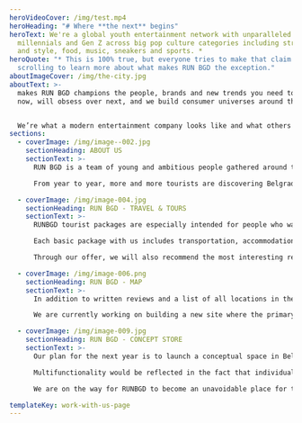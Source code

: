 ```yaml
---
heroVideoCover: /img/test.mp4
heroHeading: "# Where **the next** begins"
heroText: We're a global youth entertainment network with unparalleled reach to
  millennials and Gen Z across big pop culture categories including streetwear
  and style, food, music, sneakers and sports. *
heroQuote: "* This is 100% true, but everyone tries to make that claim... keep
  scrolling to learn more about what makes RUN BGD the exception."
aboutImageCover: /img/the-city.jpg
aboutText: >-
  makes RUN BGD champions the people, brands and new trends you need to know
  now, will obsess over next, and we build consumer universes around them.


  We’re what a modern entertainment company looks like and what others have followed since 2002.
sections:
  - coverImage: /img/image--002.jpg
    sectionHeading: ABOUT US
    sectionText: >-
      RUN BGD is a team of young and ambitious people gathered around the idea of ​​presenting Belgrade as a tourist destination in a slightly different light. Unlike agencies and other organizations, we want to bring Belgrade closer to the young people of Europe and show them the urban spirit of the city through the night life with quality day and night entertainment in our organization, selected lesser known cultural and artistic events, restaurants, local cuisine, "street food ”, cafes, clubs, shops, etc. Experience Belgrade with the experience of Belgraders - #RUNBGD

      From year to year, more and more tourists are discovering Belgrade, which is slowly returning to the map of the most interesting cities in Europe. Despite that, there are few online platforms that can offer foreigners in English the entire offer in one place, and that is exactly our main goal.  The potential and talent we possess in the worlds of music, art, design and creativity are the main trump cards that we can present to the world together. That is why we invite various local companies, artists and brands to start Belgrade even stronger!

  - coverImage: /img/image-004.jpg
    sectionHeading: RUN BGD - TRAVEL & TOURS
    sectionText: >-
      RUNBGD tourist packages are especially intended for people who want to get to know the destination in a different way, more intimately, in pairs or with friends, where with a local guide and RUNBGD Belgraders will have the opportunity to experience what is not possible during classically organized tours.

      Each basic package with us includes transportation, accommodation and guides, with the possibility of additional content in the form of concerts, sporting events, day trips and tours, as well as other events in Belgrade, which we organize for our clients. The offer will include recommendations for selected restaurants and bars with which we have achieved successful cooperation, and which stand out with quality food, choice of drinks and creative services.

      Through our offer, we will also recommend the most interesting restaurants and bars with which we have successfully cooperated. Our goal is for guests to feel the local atmosphere, and visit those places that are not marked on all signs in the city, but are carefully selected by locals.

  - coverImage: /img/image-006.png
    sectionHeading: RUN BGD - MAP
    sectionText: >-
      In addition to written reviews and a list of all locations in the city, the easiest way for tourists to find everything they need is a personalized MAP.

      We are currently working on building a new site where the primary position will be an interactive map with selected and verified information - where the accommodation is, where I can eat, drink, go to the museum, swim, train, play until the morning.

  - coverImage: /img/image-009.jpg
    sectionHeading: RUN BGD - CONCEPT STORE
    sectionText: >-
      Our plan for the next year is to launch a conceptual space in Belgrade, as such unique in the city, where we would gather both ours and people from abroad interested in culture, art, sports, fashion. The space would include an art gallery, a bar, a shop, an agency with space for work (coworking), sales and exhibition places for young talents, designers and artists.

      Multifunctionality would be reflected in the fact that individual parts can be easily transformed into a more spacious space suitable for cultural events, gatherings, meetings, workshops or seminars.

      We are on the way for RUNBGD to become an unavoidable place for the local and international urban community. We want to encourage the promotion of innovative ideas that set Belgrade apart from others as a destination. Our focus will be on domestic creatively designed brands, products, locations, and on everything that fits into the concept of "From Belgrade to Belgrade”.

templateKey: work-with-us-page
---
```

